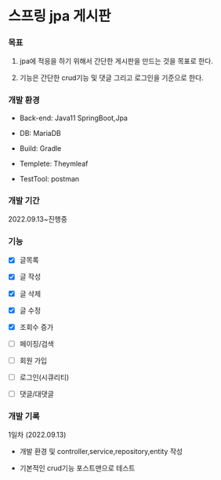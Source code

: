 # 스프링 jpa 게시판

### 목표
 
  1. jpa에 적응을 하기 위해서 간단한 게시판을 만드는 것을 목표로 한다.


  2. 기능은 간단한 crud기능 및 댓글 그리고 로그인을 기준으로 한다.

### 개발 환경

* Back-end: Java11 SpringBoot,Jpa

* DB: MariaDB

* Build: Gradle

* Templete: Theymleaf

* TestTool: postman


### 개발 기간

2022.09.13~진행중

### 기능

- [x] 글목록

- [x] 글 작성

- [x] 글 삭제

- [x] 글 수정

- [x] 조회수 증가

- [ ] 페이징/검색

- [ ] 회원 가입

- [ ] 로그인(시큐리티)

- [ ] 댓글/대댓글

### 개발 기록

1일차 (2022.09.13)

- 개발 환경 및 controller,service,repository,entity 작성

- 기본적인 crud기능 포스트맨으로 테스트 

	
